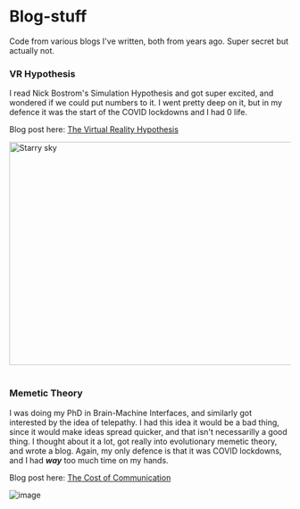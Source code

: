 # Blog-stuff
Code from various blogs I've written, both from years ago. Super secret but actually not.


### VR Hypothesis
I read Nick Bostrom's Simulation Hypothesis and got super excited, and wondered if we could put numbers to it. I went pretty deep on it, but in my defence it was the start of the COVID lockdowns and I had 0 life.

Blog post here: [The Virtual Reality Hypothesis](https://oscarsavolainen.wordpress.com/2020/07/07/the-virtual-reality-hypothesis/)

<img src="https://github.com/OscarSavolainenDR/Blog-stuff/assets/119876479/61f14394-d359-40ae-b83c-bb8c5139ec89" alt="Starry sky" width="600" height="400">


<br/>

<br/>

### Memetic Theory
I was doing my PhD in Brain-Machine Interfaces, and similarly got interested by the idea of telepathy. I had this idea it would be a bad thing, since it would make ideas spread quicker, and that isn't necessarilly a good thing. I thought about it a lot, got really into evolutionary memetic theory, and wrote a blog. Again, my only defence is that it was COVID lockdowns, and I had ***way*** too much time on my hands.

Blog post here: [The Cost of Communication](https://oscarsavolainen.wordpress.com/2020/10/18/the-cost-of-communication/)

![image](https://github.com/OscarSavolainenDR/Blog-stuff/assets/119876479/a319a860-19e6-473b-b3d5-1945114c3ec3)
